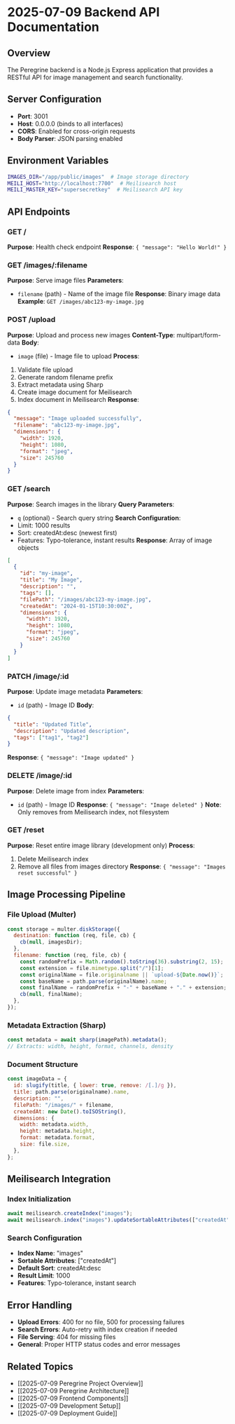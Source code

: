 # 2025-07-09 Backend API Documentation

## Overview
The Peregrine backend is a Node.js Express application that provides a RESTful API for image management and search functionality.

## Server Configuration
- **Port**: 3001
- **Host**: 0.0.0.0 (binds to all interfaces)
- **CORS**: Enabled for cross-origin requests
- **Body Parser**: JSON parsing enabled

## Environment Variables
```bash
IMAGES_DIR="/app/public/images"  # Image storage directory
MEILI_HOST="http://localhost:7700"  # Meilisearch host
MEILI_MASTER_KEY="supersecretkey"  # Meilisearch API key
```

## API Endpoints

### GET /
**Purpose**: Health check endpoint
**Response**: `{ "message": "Hello World!" }`

### GET /images/:filename
**Purpose**: Serve image files
**Parameters**: 
- `filename` (path) - Name of the image file
**Response**: Binary image data
**Example**: `GET /images/abc123-my-image.jpg`

### POST /upload
**Purpose**: Upload and process new images
**Content-Type**: multipart/form-data
**Body**: 
- `image` (file) - Image file to upload
**Process**:
1. Validate file upload
2. Generate random filename prefix
3. Extract metadata using Sharp
4. Create image document for Meilisearch
5. Index document in Meilisearch
**Response**: 
```json
{
  "message": "Image uploaded successfully",
  "filename": "abc123-my-image.jpg",
  "dimensions": {
    "width": 1920,
    "height": 1080,
    "format": "jpeg",
    "size": 245760
  }
}
```

### GET /search
**Purpose**: Search images in the library
**Query Parameters**: 
- `q` (optional) - Search query string
**Search Configuration**:
- Limit: 1000 results
- Sort: createdAt:desc (newest first)
- Features: Typo-tolerance, instant results
**Response**: Array of image objects
```json
[
  {
    "id": "my-image",
    "title": "My Image",
    "description": "",
    "tags": [],
    "filePath": "/images/abc123-my-image.jpg",
    "createdAt": "2024-01-15T10:30:00Z",
    "dimensions": {
      "width": 1920,
      "height": 1080,
      "format": "jpeg",
      "size": 245760
    }
  }
]
```

### PATCH /image/:id
**Purpose**: Update image metadata
**Parameters**: 
- `id` (path) - Image ID
**Body**: 
```json
{
  "title": "Updated Title",
  "description": "Updated description",
  "tags": ["tag1", "tag2"]
}
```
**Response**: `{ "message": "Image updated" }`

### DELETE /image/:id
**Purpose**: Delete image from index
**Parameters**: 
- `id` (path) - Image ID
**Response**: `{ "message": "Image deleted" }`
**Note**: Only removes from Meilisearch index, not filesystem

### GET /reset
**Purpose**: Reset entire image library (development only)
**Process**:
1. Delete Meilisearch index
2. Remove all files from images directory
**Response**: `{ "message": "Images reset successful" }`

## Image Processing Pipeline

### File Upload (Multer)
```javascript
const storage = multer.diskStorage({
  destination: function (req, file, cb) {
    cb(null, imagesDir);
  },
  filename: function (req, file, cb) {
    const randomPrefix = Math.random().toString(36).substring(2, 15);
    const extension = file.mimetype.split("/")[1];
    const originalName = file.originalname || `upload-${Date.now()}`;
    const baseName = path.parse(originalName).name;
    const finalName = randomPrefix + "-" + baseName + "." + extension;
    cb(null, finalName);
  },
});
```

### Metadata Extraction (Sharp)
```javascript
const metadata = await sharp(imagePath).metadata();
// Extracts: width, height, format, channels, density
```

### Document Structure
```javascript
const imageData = {
  id: slugify(title, { lower: true, remove: /[.]/g }),
  title: path.parse(originalname).name,
  description: "",
  filePath: "/images/" + filename,
  createdAt: new Date().toISOString(),
  dimensions: {
    width: metadata.width,
    height: metadata.height,
    format: metadata.format,
    size: file.size,
  },
};
```

## Meilisearch Integration

### Index Initialization
```javascript
await meilisearch.createIndex("images");
await meilisearch.index("images").updateSortableAttributes(["createdAt"]);
```

### Search Configuration
- **Index Name**: "images"
- **Sortable Attributes**: ["createdAt"]
- **Default Sort**: createdAt:desc
- **Result Limit**: 1000
- **Features**: Typo-tolerance, instant search

## Error Handling
- **Upload Errors**: 400 for no file, 500 for processing failures
- **Search Errors**: Auto-retry with index creation if needed
- **File Serving**: 404 for missing files
- **General**: Proper HTTP status codes and error messages

## Related Topics
- [[2025-07-09 Peregrine Project Overview]]
- [[2025-07-09 Peregrine Architecture]]
- [[2025-07-09 Frontend Components]]
- [[2025-07-09 Development Setup]]
- [[2025-07-09 Deployment Guide]]